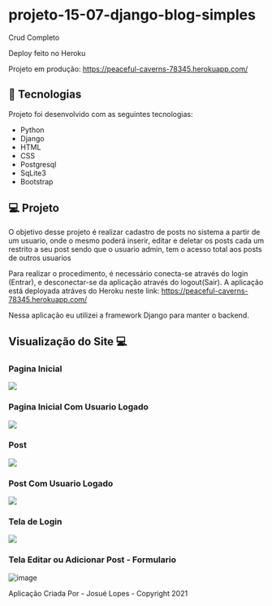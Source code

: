 # projeto-15-07-django-blog-simples

Crud Completo

Deploy feito no Heroku

Projeto em produção: https://peaceful-caverns-78345.herokuapp.com/



## 🚀 Tecnologias

Projeto foi desenvolvido com as seguintes tecnologias:

- Python
- Django
- HTML
- CSS
- Postgresql
- SqLite3
- Bootstrap


## 💻 Projeto

O objetivo desse projeto é realizar cadastro de posts no sistema
a partir de um usuario, onde o mesmo poderá inserir, editar e deletar os posts cada um restrito a seu post
sendo que o usuario admin, tem o acesso total aos posts de outros usuarios

Para realizar o procedimento, é necessário conecta-se através do login (Entrar), e desconectar-se da aplicação
através do logout(Sair). A aplicação está deployada atráves do Heroku neste 
link: https://peaceful-caverns-78345.herokuapp.com/

Nessa aplicação eu utilizei a framework Django para manter o backend.


## Visualização do Site 💻

### Pagina Inicial
<img src= "https://i.imgur.com/6rnJmNw.png"></img>

### Pagina Inicial Com Usuario Logado
<img src="https://i.imgur.com/WeYl0wN.png">


### Post
<img src="https://i.imgur.com/artzet8.png">

### Post Com Usuario Logado
<img src="https://i.imgur.com/EijhG73.png">

### Tela de Login
<img src=https://i.imgur.com/vE6SN6h.png>

### Tela Editar ou Adicionar Post - Formulario
![image](https://user-images.githubusercontent.com/57066532/126062776-982c53ac-6a7b-4c7e-8fd7-1482b2909052.png)

Aplicação Criada Por - Josué Lopes - Copyright 2021
